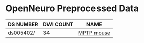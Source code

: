 # OpenNeuro Preprocessed Data

|       DS NUMBER       |       DWI COUNT       |               NAME            |
|-----------------|-----------------------|-------------------------------|
| ds005402/ | 34 | [MPTP mouse](https://openneuro.org/datasets/ds005402/) | 

